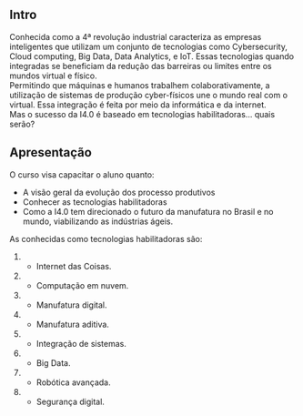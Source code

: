 ## Intro
Conhecida como a 4ª revolução industrial caracteriza as empresas inteligentes que utilizam um conjunto de tecnologias como Cybersecurity, Cloud computing, Big Data, Data Analytics, e IoT. Essas tecnologias quando integradas se beneficiam da redução das barreiras ou limites entre os mundos virtual e físico.   
Permitindo que máquinas e humanos trabalhem colaborativamente, a utilização de sistemas de produção cyber-físicos une o mundo real com o virtual. Essa integração é feita por meio da informática e da internet.   
Mas o sucesso da I4.0 é baseado em tecnologias habilitadoras... quais serão?  

## Apresentação
O curso visa capacitar o aluno quanto:  
+ A visão geral da evolução dos processo produtivos
+ Conhecer as tecnologias habilitadoras
+ Como a I4.0 tem direcionado o futuro da manufatura no Brasil e no mundo, viabilizando as indústrias ágeis.

As conhecidas como tecnologias habilitadoras são:  
1. - Internet das Coisas.
2. - Computação em nuvem.
3. - Manufatura digital.
4. - Manufatura aditiva.
5. - Integração de sistemas.
6. - Big Data.
7. - Robótica avançada.
8. - Segurança digital.
